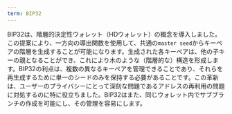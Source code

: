 ```yaml
---
term: BIP32
---
```


BIP32は、階層的決定性ウォレット（HDウォレット）の概念を導入しました。この提案により、一方向の導出関数を使用して、共通の`master seed`からキーペアの階層を生成することが可能になります。生成された各キーペアは、他の子キーの親となることができ、これにより木のような（階層的な）構造を形成します。BIP32の利点は、複数の異なるキーペアを管理できることであり、それらを再生成するために単一のシードのみを保持する必要があることです。この革新は、ユーザーのプライバシーにとって深刻な問題であるアドレスの再利用の問題に対処するのに特に役立ちました。BIP32はまた、同じウォレット内でサブブランチの作成を可能にし、その管理を容易にします。